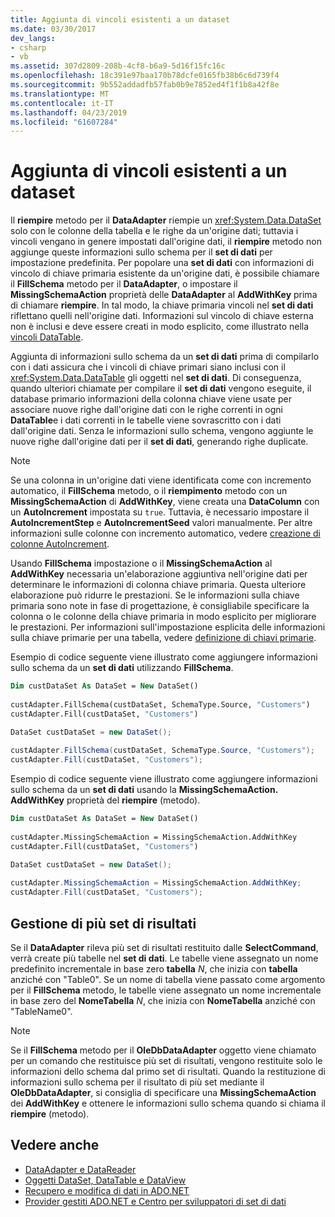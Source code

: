 ```yaml
---
title: Aggiunta di vincoli esistenti a un dataset
ms.date: 03/30/2017
dev_langs:
- csharp
- vb
ms.assetid: 307d2809-208b-4cf8-b6a9-5d16f15fc16c
ms.openlocfilehash: 18c391e97baa170b78dcfe0165fb38b6c6d739f4
ms.sourcegitcommit: 9b552addadfb57fab0b9e7852ed4f1f1b8a42f8e
ms.translationtype: MT
ms.contentlocale: it-IT
ms.lasthandoff: 04/23/2019
ms.locfileid: "61607284"
---
```

# <a name="adding-existing-constraints-to-a-dataset"></a>Aggiunta di vincoli esistenti a un dataset
Il **riempire** metodo per il **DataAdapter** riempie un <xref:System.Data.DataSet> solo con le colonne della tabella e le righe da un'origine dati; tuttavia i vincoli vengano in genere impostati dall'origine dati, il **riempire** metodo non aggiunge queste informazioni sullo schema per il **set di dati** per impostazione predefinita. Per popolare una **set di dati** con informazioni di vincolo di chiave primaria esistente da un'origine dati, è possibile chiamare il **FillSchema** metodo per il **DataAdapter**, o impostare il **MissingSchemaAction** proprietà delle **DataAdapter** al **AddWithKey** prima di chiamare **riempire**. In tal modo, la chiave primaria vincoli nel **set di dati** riflettano quelli nell'origine dati. Informazioni sul vincolo di chiave esterna non è inclusi e deve essere creati in modo esplicito, come illustrato nella [vincoli DataTable](../../../../docs/framework/data/adonet/dataset-datatable-dataview/datatable-constraints.md).  
  
 Aggiunta di informazioni sullo schema da un **set di dati** prima di compilarlo con i dati assicura che i vincoli di chiave primari siano inclusi con il <xref:System.Data.DataTable> gli oggetti nel **set di dati**. Di conseguenza, quando ulteriori chiamate per compilare il **set di dati** vengono eseguite, il database primario informazioni della colonna chiave viene usate per associare nuove righe dall'origine dati con le righe correnti in ogni **DataTable**e i dati correnti in le tabelle viene sovrascritto con i dati dall'origine dati. Senza le informazioni sullo schema, vengono aggiunte le nuove righe dall'origine dati per il **set di dati**, generando righe duplicate.  
  
> [!NOTE]
>  Se una colonna in un'origine dati viene identificata come con incremento automatico, il **FillSchema** metodo, o il **riempimento** metodo con un **MissingSchemaAction** di  **AddWithKey**, viene creata una **DataColumn** con un **AutoIncrement** impostata su `true`. Tuttavia, è necessario impostare il **AutoIncrementStep** e **AutoIncrementSeed** valori manualmente. Per altre informazioni sulle colonne con incremento automatico, vedere [creazione di colonne AutoIncrement](../../../../docs/framework/data/adonet/dataset-datatable-dataview/creating-autoincrement-columns.md).  
  
 Usando **FillSchema** impostazione o il **MissingSchemaAction** al **AddWithKey** necessaria un'elaborazione aggiuntiva nell'origine dati per determinare le informazioni di colonna chiave primaria. Questa ulteriore elaborazione può ridurre le prestazioni. Se le informazioni sulla chiave primaria sono note in fase di progettazione, è consigliabile specificare la colonna o le colonne della chiave primaria in modo esplicito per migliorare le prestazioni. Per informazioni sull'impostazione esplicita delle informazioni sulla chiave primarie per una tabella, vedere [definizione di chiavi primarie](../../../../docs/framework/data/adonet/dataset-datatable-dataview/defining-primary-keys.md).  
  
 Esempio di codice seguente viene illustrato come aggiungere informazioni sullo schema da un **set di dati** utilizzando **FillSchema**.  
  
```vb  
Dim custDataSet As DataSet = New DataSet()  
  
custAdapter.FillSchema(custDataSet, SchemaType.Source, "Customers")  
custAdapter.Fill(custDataSet, "Customers")  
```  
  
```csharp  
DataSet custDataSet = new DataSet();  
  
custAdapter.FillSchema(custDataSet, SchemaType.Source, "Customers");  
custAdapter.Fill(custDataSet, "Customers");  
```  
  
 Esempio di codice seguente viene illustrato come aggiungere informazioni sullo schema da un **set di dati** usando la **MissingSchemaAction. AddWithKey** proprietà del **riempire** (metodo).  
  
```vb  
Dim custDataSet As DataSet = New DataSet()  
  
custAdapter.MissingSchemaAction = MissingSchemaAction.AddWithKey  
custAdapter.Fill(custDataSet, "Customers")  
```  
  
```csharp  
DataSet custDataSet = new DataSet();  
  
custAdapter.MissingSchemaAction = MissingSchemaAction.AddWithKey;  
custAdapter.Fill(custDataSet, "Customers");  
```  
  
## <a name="handling-multiple-result-sets"></a>Gestione di più set di risultati  
 Se il **DataAdapter** rileva più set di risultati restituito dalle **SelectCommand**, verrà create più tabelle nel **set di dati**. Le tabelle viene assegnato un nome predefinito incrementale in base zero **tabella** *N*, che inizia con **tabella** anziché con "Table0". Se un nome di tabella viene passato come argomento per il **FillSchema** metodo, le tabelle viene assegnato un nome incrementale in base zero del **NomeTabella** *N*, che inizia con **NomeTabella** anziché con "TableName0".  
  
> [!NOTE]
>  Se il **FillSchema** metodo per il **OleDbDataAdapter** oggetto viene chiamato per un comando che restituisce più set di risultati, vengono restituite solo le informazioni dello schema dal primo set di risultati. Quando la restituzione di informazioni sullo schema per il risultato di più set mediante il **OleDbDataAdapter**, si consiglia di specificare una **MissingSchemaAction** dei **AddWithKey** e ottenere le informazioni sullo schema quando si chiama il **riempire** (metodo).  
  
## <a name="see-also"></a>Vedere anche

- [DataAdapter e DataReader](../../../../docs/framework/data/adonet/dataadapters-and-datareaders.md)
- [Oggetti DataSet, DataTable e DataView](../../../../docs/framework/data/adonet/dataset-datatable-dataview/index.md)
- [Recupero e modifica di dati in ADO.NET](../../../../docs/framework/data/adonet/retrieving-and-modifying-data.md)
- [Provider gestiti ADO.NET e Centro per sviluppatori di set di dati](https://go.microsoft.com/fwlink/?LinkId=217917)
